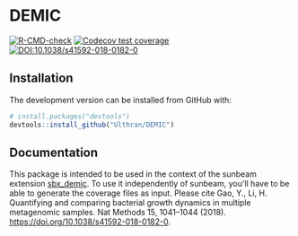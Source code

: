 # DEMIC

<!-- badges: start -->
  [![R-CMD-check](https://github.com/Ulthran/DEMIC/actions/workflows/R-CMD-check.yaml/badge.svg)](https://github.com/Ulthran/DEMIC/actions/workflows/R-CMD-check.yaml)
  [![Codecov test coverage](https://codecov.io/gh/Ulthran/DEMIC/branch/master/graph/badge.svg)](https://app.codecov.io/gh/Ulthran/DEMIC?branch=master)
  [![DOI:10.1038/s41592-018-0182-0](https://badgen.net/badge/Published%20in/Nat%20Methods/blue)](https://doi.org/10.1038/s41592-018-0182-0)
<!-- badges: end -->

## Installation

The development version can be installed from GitHub with:

```r
# install.packages("devtools")
devtools::install_github("Ulthran/DEMIC")
```

## Documentation

This package is intended to be used in the context of the sunbeam extension [sbx_demic](https://github.com/Ulthran/sbx_demic). To use it independently of sunbeam, you'll have to be able to generate the coverage files as input. Please cite Gao, Y., Li, H. Quantifying and comparing bacterial growth dynamics in multiple metagenomic samples. Nat Methods 15, 1041–1044 (2018). https://doi.org/10.1038/s41592-018-0182-0.
